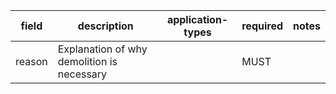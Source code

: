 field | description | application-types | required | notes
-- | -- | -- | -- | --
reason | Explanation of why demolition is necessary | | MUST | 
